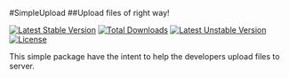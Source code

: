 #SimpleUpload
##Upload files of right way!

[![Latest Stable Version](https://poser.pugx.org/developerewt/simple-upload/v/stable)](https://packagist.org/packages/developerewt/simple-upload) 
[![Total Downloads](https://poser.pugx.org/developerewt/simple-upload/downloads)](https://packagist.org/packages/developerewt/simple-upload) 
[![Latest Unstable Version](https://poser.pugx.org/developerewt/simple-upload/v/unstable)](https://packagist.org/packages/developerewt/simple-upload) 
[![License](https://poser.pugx.org/developerewt/simple-upload/license)](https://packagist.org/packages/developerewt/simple-upload)

This simple package have the intent to help the developers upload files to server.